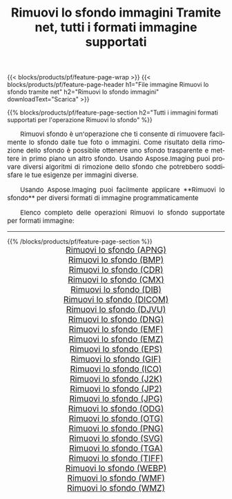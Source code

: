 ﻿---
title: Rimuovi lo sfondo immagini Tramite net, tutti i formati immagine supportati 
weight: 3920
url: /it/net/remove-background 
lang: it
langdirlevel: 2
locales: zh-hans,ja,it,ru,de,es,fr,nl,id,lt,pl,pt,vi,tr,ko,zh-hant,ar,hi,th,sv,cs,uk,he
description: Usando Aspose.Imaging puoi facilmente Rimuovi lo sfondo immagini tramite net
---

{{< blocks/products/pf/feature-page-wrap >}}
{{< blocks/products/pf/feature-page-header h1="File immagine Rimuovi lo sfondo tramite net" h2="Rimuovi lo sfondo immagini" downloadText="Scarica" >}}


{{% blocks/products/pf/feature-page-section  h2="Tutti i immagini formati supportati per l'operazione Rimuovi lo sfondo" %}}
<p align="justify" style="text-indent:2em;font-size:15px;">
Rimuovi sfondo è un'operazione che ti consente di rimuovere facilmente lo sfondo dalle tue foto o immagini. Come risultato della rimozione dello sfondo è possibile ottenere uno sfondo trasparente e mettere in primo piano un altro sfondo. Usando Aspose.Imaging puoi provare diversi algoritmi di rimozione dello sfondo che potrebbero soddisfare le tue esigenze per immagini diverse.
</p>
<p align="justify" style="text-indent:2em;font-size:15px;">
Usando Aspose.Imaging puoi facilmente applicare **Rimuovi lo sfondo** per diversi formati di immagine programmaticamente
</p>
<p align="justify" style="text-indent:2em;font-size:15px;">
Elenco completo delle operazioni Rimuovi lo sfondo supportate per formati immagine:
</p>
<hr/>
{{% /blocks/products/pf/feature-page-section %}}
<div class="container-fluid productfamilypage bg-gray">
    <div class="convertypes bg-gray agp-content section">
        <div class="container">
		<div class="row other-converters" style="gap: 10px;font-size: 19px;text-align:center;">
		    <div class='col-md-2 other-converter remove-lp remove-rp'><a href="/imaging/it/net/remove-background/apng" style="padding:15px;">Rimuovi lo sfondo (APNG)</a></div><div class='col-md-2 other-converter remove-lp remove-rp'><a href="/imaging/it/net/remove-background/bmp" style="padding:15px;">Rimuovi lo sfondo (BMP)</a></div><div class='col-md-2 other-converter remove-lp remove-rp'><a href="/imaging/it/net/remove-background/cdr" style="padding:15px;">Rimuovi lo sfondo (CDR)</a></div><div class='col-md-2 other-converter remove-lp remove-rp'><a href="/imaging/it/net/remove-background/cmx" style="padding:15px;">Rimuovi lo sfondo (CMX)</a></div><div class='col-md-2 other-converter remove-lp remove-rp'><a href="/imaging/it/net/remove-background/dib" style="padding:15px;">Rimuovi lo sfondo (DIB)</a></div><div class='col-md-2 other-converter remove-lp remove-rp'><a href="/imaging/it/net/remove-background/dicom" style="padding:15px;">Rimuovi lo sfondo (DICOM)</a></div><div class='col-md-2 other-converter remove-lp remove-rp'><a href="/imaging/it/net/remove-background/djvu" style="padding:15px;">Rimuovi lo sfondo (DJVU)</a></div><div class='col-md-2 other-converter remove-lp remove-rp'><a href="/imaging/it/net/remove-background/dng" style="padding:15px;">Rimuovi lo sfondo (DNG)</a></div><div class='col-md-2 other-converter remove-lp remove-rp'><a href="/imaging/it/net/remove-background/emf" style="padding:15px;">Rimuovi lo sfondo (EMF)</a></div><div class='col-md-2 other-converter remove-lp remove-rp'><a href="/imaging/it/net/remove-background/emz" style="padding:15px;">Rimuovi lo sfondo (EMZ)</a></div><div class='col-md-2 other-converter remove-lp remove-rp'><a href="/imaging/it/net/remove-background/eps" style="padding:15px;">Rimuovi lo sfondo (EPS)</a></div><div class='col-md-2 other-converter remove-lp remove-rp'><a href="/imaging/it/net/remove-background/gif" style="padding:15px;">Rimuovi lo sfondo (GIF)</a></div><div class='col-md-2 other-converter remove-lp remove-rp'><a href="/imaging/it/net/remove-background/ico" style="padding:15px;">Rimuovi lo sfondo (ICO)</a></div><div class='col-md-2 other-converter remove-lp remove-rp'><a href="/imaging/it/net/remove-background/j2k" style="padding:15px;">Rimuovi lo sfondo (J2K)</a></div><div class='col-md-2 other-converter remove-lp remove-rp'><a href="/imaging/it/net/remove-background/jp2" style="padding:15px;">Rimuovi lo sfondo (JP2)</a></div><div class='col-md-2 other-converter remove-lp remove-rp'><a href="/imaging/it/net/remove-background/jpg" style="padding:15px;">Rimuovi lo sfondo (JPG)</a></div><div class='col-md-2 other-converter remove-lp remove-rp'><a href="/imaging/it/net/remove-background/odg" style="padding:15px;">Rimuovi lo sfondo (ODG)</a></div><div class='col-md-2 other-converter remove-lp remove-rp'><a href="/imaging/it/net/remove-background/otg" style="padding:15px;">Rimuovi lo sfondo (OTG)</a></div><div class='col-md-2 other-converter remove-lp remove-rp'><a href="/imaging/it/net/remove-background/png" style="padding:15px;">Rimuovi lo sfondo (PNG)</a></div><div class='col-md-2 other-converter remove-lp remove-rp'><a href="/imaging/it/net/remove-background/svg" style="padding:15px;">Rimuovi lo sfondo (SVG)</a></div><div class='col-md-2 other-converter remove-lp remove-rp'><a href="/imaging/it/net/remove-background/tga" style="padding:15px;">Rimuovi lo sfondo (TGA)</a></div><div class='col-md-2 other-converter remove-lp remove-rp'><a href="/imaging/it/net/remove-background/tiff" style="padding:15px;">Rimuovi lo sfondo (TIFF)</a></div><div class='col-md-2 other-converter remove-lp remove-rp'><a href="/imaging/it/net/remove-background/webp" style="padding:15px;">Rimuovi lo sfondo (WEBP)</a></div><div class='col-md-2 other-converter remove-lp remove-rp'><a href="/imaging/it/net/remove-background/wmf" style="padding:15px;">Rimuovi lo sfondo (WMF)</a></div><div class='col-md-2 other-converter remove-lp remove-rp'><a href="/imaging/it/net/remove-background/wmz" style="padding:15px;">Rimuovi lo sfondo (WMZ)</a></div>
                </div>
        </div>
    </div>
</div>
<br/>
